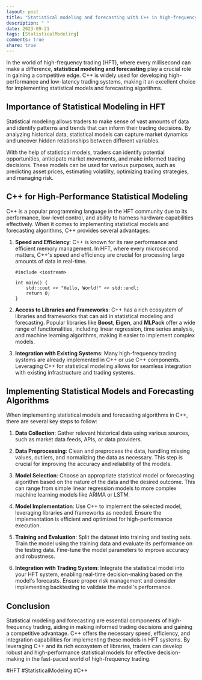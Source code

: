 ```yaml
---
layout: post
title: "Statistical modeling and forecasting with C++ in high-frequency trading"
description: " "
date: 2023-09-21
tags: [StatisticalModeling]
comments: true
share: true
---
```


In the world of high-frequency trading (HFT), where every millisecond can make a difference, **statistical modeling and forecasting** play a crucial role in gaining a competitive edge. C++ is widely used for developing high-performance and low-latency trading systems, making it an excellent choice for implementing statistical models and forecasting algorithms.

## Importance of Statistical Modeling in HFT

Statistical modeling allows traders to make sense of vast amounts of data and identify patterns and trends that can inform their trading decisions. By analyzing historical data, statistical models can capture market dynamics and uncover hidden relationships between different variables.

With the help of statistical models, traders can identify potential opportunities, anticipate market movements, and make informed trading decisions. These models can be used for various purposes, such as predicting asset prices, estimating volatility, optimizing trading strategies, and managing risk.

## C++ for High-Performance Statistical Modeling

C++ is a popular programming language in the HFT community due to its performance, low-level control, and ability to harness hardware capabilities effectively. When it comes to implementing statistical models and forecasting algorithms, C++ provides several advantages:

1. **Speed and Efficiency**: C++ is known for its raw performance and efficient memory management. In HFT, where every microsecond matters, C++'s speed and efficiency are crucial for processing large amounts of data in real-time.

   ```
   #include <iostream>

   int main() {
       std::cout << "Hello, World!" << std::endl;
       return 0;
   }
   ```

2. **Access to Libraries and Frameworks**: C++ has a rich ecosystem of libraries and frameworks that can aid in statistical modeling and forecasting. Popular libraries like **Boost**, **Eigen**, and **MLPack** offer a wide range of functionalities, including linear regression, time series analysis, and machine learning algorithms, making it easier to implement complex models.

3. **Integration with Existing Systems**: Many high-frequency trading systems are already implemented in C++ or use C++ components. Leveraging C++ for statistical modeling allows for seamless integration with existing infrastructure and trading systems.

## Implementing Statistical Models and Forecasting Algorithms

When implementing statistical models and forecasting algorithms in C++, there are several key steps to follow:

1. **Data Collection**: Gather relevant historical data using various sources, such as market data feeds, APIs, or data providers.

2. **Data Preprocessing**: Clean and preprocess the data, handling missing values, outliers, and normalizing the data as necessary. This step is crucial for improving the accuracy and reliability of the models.

3. **Model Selection**: Choose an appropriate statistical model or forecasting algorithm based on the nature of the data and the desired outcome. This can range from simple linear regression models to more complex machine learning models like ARIMA or LSTM.

4. **Model Implementation**: Use C++ to implement the selected model, leveraging libraries and frameworks as needed. Ensure the implementation is efficient and optimized for high-performance execution.

5. **Training and Evaluation**: Split the dataset into training and testing sets. Train the model using the training data and evaluate its performance on the testing data. Fine-tune the model parameters to improve accuracy and robustness.

6. **Integration with Trading System**: Integrate the statistical model into your HFT system, enabling real-time decision-making based on the model's forecasts. Ensure proper risk management and consider implementing backtesting to validate the model's performance.

## Conclusion

Statistical modeling and forecasting are essential components of high-frequency trading, aiding in making informed trading decisions and gaining a competitive advantage. C++ offers the necessary speed, efficiency, and integration capabilities for implementing these models in HFT systems. By leveraging C++ and its rich ecosystem of libraries, traders can develop robust and high-performance statistical models for effective decision-making in the fast-paced world of high-frequency trading.

#HFT #StatisticalModeling #C++
